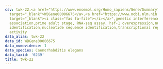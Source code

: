 ```yaml
---
csv: twk-22,<a href="https://www.ensembl.org/Homo_sapiens/Gene/Summary?db=core;g=WBGene00006675"
  target="_blank">WBGene00006675</a>,<a href="https://www.ncbi.nlm.nih.gov/pubmed/30894454"
  target="_blank"><i class="fas fa-file"></i></a>",genetic interference,functional
  association,prime adult stage, RNA-seq assay, hsf-1 overexpression,nucleotide sequence
  identification,nucleotide sequence identification,transcriptional regulation,up-regulates
  activity
data_alias: twk-22
data_id: WBGene00006675
data_numevidence: 1
data_species: Caenorhabditis elegans
data_taxid: '6239'
title: twk-22
---
```

